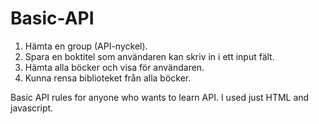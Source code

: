 # Basic-API
1) Hämta en group (API-nyckel).
2) Spara en boktitel som användaren kan skriv in i ett input fält. 
3) Hämta alla böcker och visa för användaren. 
4) Kunna rensa biblioteket från alla böcker.
 
 
 Basic API rules for anyone who wants to learn API. I used just HTML and javascript.
